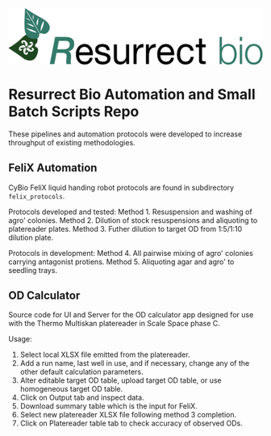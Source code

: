 ![Alt text](od_calculator/www/rb_logo.png?raw=true "logo")

# Resurrect Bio Automation and Small Batch Scripts Repo
These pipelines and automation protocols were developed to increase throughput of existing methodologies.

## FeliX Automation
CyBio FeliX liquid handing robot protocols are found in subdirectory `felix_protocols`.

Protocols developed and tested:
Method 1. Resuspension and washing of agro' colonies.
Method 2. Dilution of stock resuspensions and aliquoting to platereader plates. 
Method 3. Futher dilution to target OD from 1:5/1:10 dilution plate.

Protocols in development:
Method 4. All pairwise mixing of agro' colonies carrying antagonist protiens.
Method 5. Aliquoting agar and agro' to seedling trays.

## OD Calculator
Source code for UI and Server for the OD calculator app designed for use with the Thermo Multiskan platereader in Scale Space phase C.

Usage:
1. Select local XLSX file emitted from the platereader.
2. Add a run name, last well in use, and if necessary, change any of the other default calculation parameters.
3. Alter editable target OD table, upload target OD table, or use homogeneous target OD table.
4. Click on Output tab and inspect data.
5. Download summary table which is the input for FeliX.
6. Select new platereader XLSX file following method 3 completion.
7. Click on Platereader table tab to check accuracy of observed ODs.
